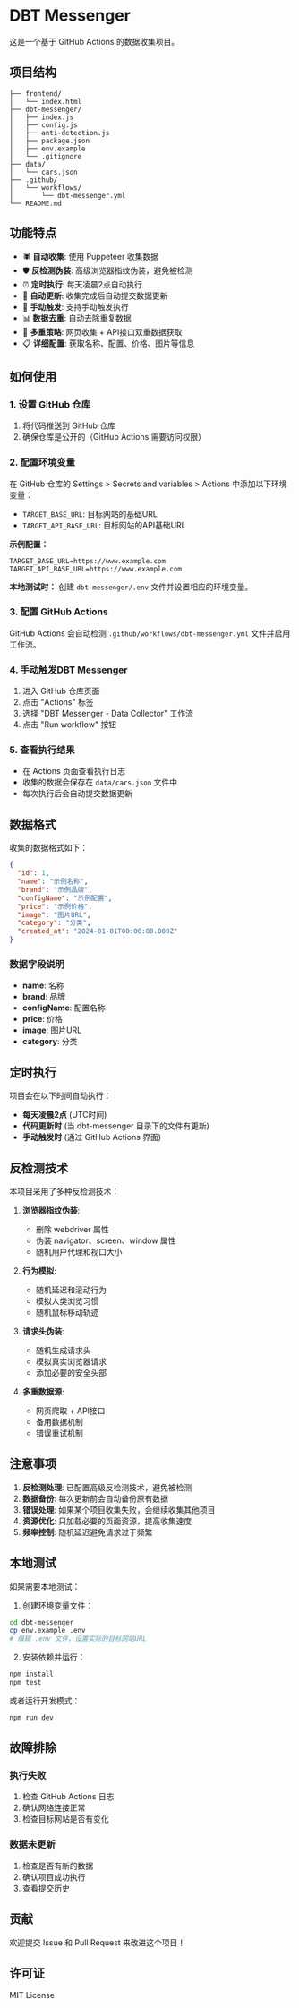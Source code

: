 # DBT Messenger

这是一个基于 GitHub Actions 的数据收集项目。

## 项目结构

```
├── frontend/
│   └── index.html
├── dbt-messenger/
│   ├── index.js
│   ├── config.js
│   ├── anti-detection.js
│   ├── package.json
│   ├── env.example
│   └── .gitignore
├── data/
│   └── cars.json
├── .github/
│   └── workflows/
│       └── dbt-messenger.yml
└── README.md
```

## 功能特点

- 🕷️ **自动收集**: 使用 Puppeteer 收集数据
- 🛡️ **反检测伪装**: 高级浏览器指纹伪装，避免被检测
- ⏰ **定时执行**: 每天凌晨2点自动执行
- 🔄 **自动更新**: 收集完成后自动提交数据更新
- 🚀 **手动触发**: 支持手动触发执行
- 📊 **数据去重**: 自动去除重复数据
- 🔄 **多重策略**: 网页收集 + API接口双重数据获取
- 📋 **详细配置**: 获取名称、配置、价格、图片等信息

## 如何使用

### 1. 设置 GitHub 仓库

1. 将代码推送到 GitHub 仓库
2. 确保仓库是公开的（GitHub Actions 需要访问权限）

### 2. 配置环境变量

在 GitHub 仓库的 Settings > Secrets and variables > Actions 中添加以下环境变量：

- `TARGET_BASE_URL`: 目标网站的基础URL
- `TARGET_API_BASE_URL`: 目标网站的API基础URL

**示例配置：**
```
TARGET_BASE_URL=https://www.example.com
TARGET_API_BASE_URL=https://www.example.com
```

**本地测试时：**
创建 `dbt-messenger/.env` 文件并设置相应的环境变量。

### 3. 配置 GitHub Actions

GitHub Actions 会自动检测 `.github/workflows/dbt-messenger.yml` 文件并启用工作流。

### 4. 手动触发DBT Messenger

1. 进入 GitHub 仓库页面
2. 点击 "Actions" 标签
3. 选择 "DBT Messenger - Data Collector" 工作流
4. 点击 "Run workflow" 按钮

### 5. 查看执行结果

- 在 Actions 页面查看执行日志
- 收集的数据会保存在 `data/cars.json` 文件中
- 每次执行后会自动提交数据更新

## 数据格式

收集的数据格式如下：

```json
{
  "id": 1,
  "name": "示例名称",
  "brand": "示例品牌",
  "configName": "示例配置",
  "price": "示例价格",
  "image": "图片URL",
  "category": "分类",
  "created_at": "2024-01-01T00:00:00.000Z"
}
```

### 数据字段说明

- **name**: 名称
- **brand**: 品牌
- **configName**: 配置名称
- **price**: 价格
- **image**: 图片URL
- **category**: 分类

## 定时执行

项目会在以下时间自动执行：

- **每天凌晨2点** (UTC时间)
- **代码更新时** (当 dbt-messenger 目录下的文件有更新)
- **手动触发时** (通过 GitHub Actions 界面)

## 反检测技术

本项目采用了多种反检测技术：

1. **浏览器指纹伪装**: 
   - 删除 webdriver 属性
   - 伪装 navigator、screen、window 属性
   - 随机用户代理和视口大小

2. **行为模拟**:
   - 随机延迟和滚动行为
   - 模拟人类浏览习惯
   - 随机鼠标移动轨迹

3. **请求头伪装**:
   - 随机生成请求头
   - 模拟真实浏览器请求
   - 添加必要的安全头部

4. **多重数据源**:
   - 网页爬取 + API接口
   - 备用数据机制
   - 错误重试机制

## 注意事项

1. **反检测处理**: 已配置高级反检测技术，避免被检测
2. **数据备份**: 每次更新前会自动备份原有数据
3. **错误处理**: 如果某个项目收集失败，会继续收集其他项目
4. **资源优化**: 只加载必要的页面资源，提高收集速度
5. **频率控制**: 随机延迟避免请求过于频繁

## 本地测试

如果需要本地测试：

1. 创建环境变量文件：
```bash
cd dbt-messenger
cp env.example .env
# 编辑 .env 文件，设置实际的目标网站URL
```

2. 安装依赖并运行：
```bash
npm install
npm test
```

或者运行开发模式：

```bash
npm run dev
```

## 故障排除

### 执行失败

1. 检查 GitHub Actions 日志
2. 确认网络连接正常
3. 检查目标网站是否有变化

### 数据未更新

1. 检查是否有新的数据
2. 确认项目成功执行
3. 查看提交历史

## 贡献

欢迎提交 Issue 和 Pull Request 来改进这个项目！

## 许可证

MIT License 